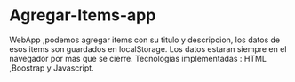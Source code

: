 # Agregar-Items-app
WebApp ,podemos agregar items con su titulo y descripcion, los datos de esos items son guardados en localStorage.
Los datos estaran siempre en el navegador por mas que se cierre.
Tecnologias implementadas : HTML ,Boostrap y Javascript. 
